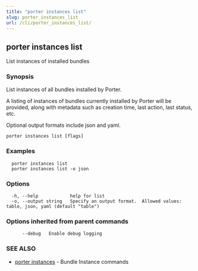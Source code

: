 ```yaml
---
title: "porter instances list"
slug: porter_instances_list
url: /cli/porter_instances_list/
---
```

## porter instances list

List instances of installed bundles

### Synopsis

List instances of all bundles installed by Porter.

A listing of instances of bundles currently installed by Porter will be provided, along with metadata such as creation time, last action, last status, etc.

Optional output formats include json and yaml.

```
porter instances list [flags]
```

### Examples

```
  porter instances list
  porter instances list -o json
```

### Options

```
  -h, --help            help for list
  -o, --output string   Specify an output format.  Allowed values: table, json, yaml (default "table")
```

### Options inherited from parent commands

```
      --debug   Enable debug logging
```

### SEE ALSO

* [porter instances](/cli/porter_instances/)	 - Bundle Instance commands

